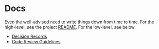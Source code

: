 # Docs

Even the well-advised need to write things down from time to time.
For the high-level, see the project [README](../README.md).
For the low-level, see below.

* [Decision Records](decision_records.md)
* [Code Review Guidelines](code_review_guidelines.md)

